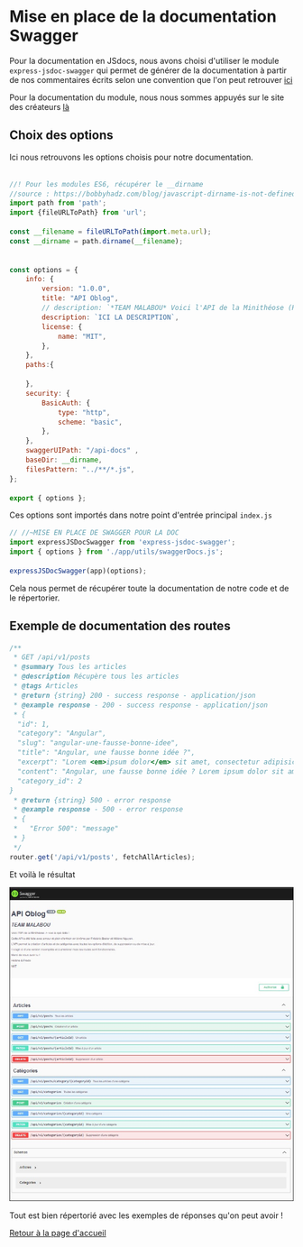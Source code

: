 # Mise en place de la documentation Swagger

Pour la documentation en JSdocs, nous avons choisi d'utiliser le module `express-jsdoc-swagger` qui permet de générer de la documentation à partir de nos commentaires écrits selon une convention que l'on peut retrouver [ici](https://jsdoc.app/)

Pour la documentation du module, nous nous sommes appuyés sur le site des créateurs [là](https://brikev.github.io/express-jsdoc-swagger-docs/#/)

## Choix des options

Ici nous retrouvons les options choisis pour notre documentation.

```js

//! Pour les modules ES6, récupérer le __dirname
//source : https://bobbyhadz.com/blog/javascript-dirname-is-not-defined-in-es-module-scope#:~:text=The%20__dirname%20or%20__,directory%20name%20of%20the%20path.
import path from 'path';
import {fileURLToPath} from 'url';

const __filename = fileURLToPath(import.meta.url);
const __dirname = path.dirname(__filename);


const options = {
    info: {
        version: "1.0.0",
        title: "API Oblog",
        // description: `*TEAM MALABOU* Voici l'API de la Minithéose (PS: vive la spé data !)`,
        description: `ICI LA DESCRIPTION`,
        license: {
            name: "MIT",
        },
    },
    paths:{
        
    },
    security: {
        BasicAuth: {
            type: "http",
            scheme: "basic",
        },
    },
    swaggerUIPath: "/api-docs" ,
    baseDir: __dirname,
    filesPattern: "../**/*.js",
};
  
export { options };
```

Ces options sont importés dans notre point d'entrée principal `index.js`

```js
// //~MISE EN PLACE DE SWAGGER POUR LA DOC
import expressJSDocSwagger from 'express-jsdoc-swagger';
import { options } from './app/utils/swaggerDocs.js';

expressJSDocSwagger(app)(options);
```
Cela nous permet de récupérer toute la documentation de notre code et de le répertorier.

## Exemple de documentation des routes

```js
/**
 * GET /api/v1/posts
 * @summary Tous les articles
 * @description Récupère tous les articles
 * @tags Articles
 * @return {string} 200 - success response - application/json
 * @example response - 200 - success response - application/json
 * {
  "id": 1,
  "category": "Angular",
  "slug": "angular-une-fausse-bonne-idee",
  "title": "Angular, une fausse bonne idée ?",
  "excerpt": "Lorem <em>ipsum dolor</em> sit amet, consectetur adipisicing elit, sed do eiusmod tempor incididunt ut labore et dolo",
  "content": "Angular, une fausse bonne idée ? Lorem ipsum dolor sit amet, consectetur adipisicing elit, sed do eiusmod tempor incidi",
  "category_id": 2
}
 * @return {string} 500 - error response 
 * @example response - 500 - error response
 * {
 *   "Error 500": "message"
 * }
 */
router.get('/api/v1/posts', fetchAllArticles);
```
Et voilà le résultat 

![swagger](./img/swagger.jpg)

Tout est bien répertorié avec les exemples de réponses qu'on peut avoir !

[Retour à la page d'accueil](../README.md)